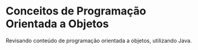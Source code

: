 # Conceitos de Programação Orientada a Objetos

Revisando conteúdo de programação orientada a objetos, utilizando Java.

